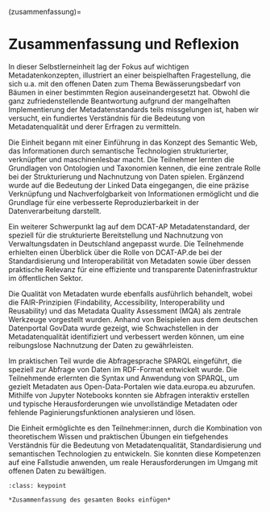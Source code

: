 (zusammenfassung)=
# Zusammenfassung und Reflexion

In dieser Selbstlerneinheit lag der Fokus auf wichtigen Metadatenkonzepten, illustriert an einer beispielhaften Fragestellung, die sich u.a. mit den offenen Daten zum Thema Bewässerungsbedarf von Bäumen in einer bestimmten Region auseinandergesetzt hat. Obwohl die ganz zufriedenstellende Beantwortung aufgrund der mangelhaften Implementierung der Metadatenstandards teils missgelungen ist, haben wir versucht, ein fundiertes Verständnis für die Bedeutung von Metadatenqualität und derer Erfragen zu vermitteln. 

Die Einheit begann mit einer Einführung in das Konzept des Semantic Web, das Informationen durch semantische Technologien strukturierter, verknüpfter und maschinenlesbar macht. Die Teilnehmer lernten die Grundlagen von Ontologien und Taxonomien kennen, die eine zentrale Rolle bei der Strukturierung und Nachnutzung von Daten spielen. Ergänzend wurde auf die Bedeutung der Linked Data eingegangen, die eine präzise Verknüpfung und Nachverfolgbarkeit von Informationen ermöglicht und die Grundlage für eine verbesserte Reproduzierbarkeit in der Datenverarbeitung darstellt.

Ein weiterer Schwerpunkt lag auf dem DCAT-AP Metadatenstandard, der speziell für die strukturierte Bereitstellung und Nachnutzung von Verwaltungsdaten in Deutschland angepasst wurde. Die Teilnehmende erhielten einen Überblick über die Rolle von DCAT-AP.de bei der Standardisierung und Interoperabilität von Metadaten sowie über dessen praktische Relevanz für eine effiziente und transparente Dateninfrastruktur im öffentlichen Sektor.

Die Qualität von Metadaten wurde ebenfalls ausführlich behandelt, wobei die FAIR-Prinzipien (Findability, Accessibility, Interoperability und Reusability) und das Metadata Quality Assessment (MQA) als zentrale Werkzeuge vorgestellt wurden. Anhand von Beispielen aus dem deutschen Datenportal GovData wurde gezeigt, wie Schwachstellen in der Metadatenqualität identifiziert und verbessert werden können, um eine reibungslose Nachnutzung der Daten zu gewährleisten.

Im praktischen Teil wurde die Abfragesprache SPARQL eingeführt, die speziell zur Abfrage von Daten im RDF-Format entwickelt wurde. Die Teilnehmende erlernten die Syntax und Anwendung von SPARQL, um gezielt Metadaten aus Open-Data-Portalen wie data.europa.eu abzurufen. Mithilfe von Jupyter Notebooks konnten sie Abfragen interaktiv erstellen und typische Herausforderungen wie unvollständige Metadaten oder fehlende Paginierungsfunktionen analysieren und lösen.

Die Einheit ermöglichte es den Teilnehmer:innen, durch die Kombination von theoretischem Wissen und praktischen Übungen ein tiefgehendes Verständnis für die Bedeutung von Metadatenqualität, Standardisierung und semantischen Technologien zu entwickeln. Sie konnten diese Kompetenzen auf eine Fallstudie anwenden, um reale Herausforderungen im Umgang mit offenen Daten zu bewältigen.

```{admonition} Was  Sie mitnehmen sollten
:class: keypoint

*Zusammenfassung des gesamten Books einfügen*
```